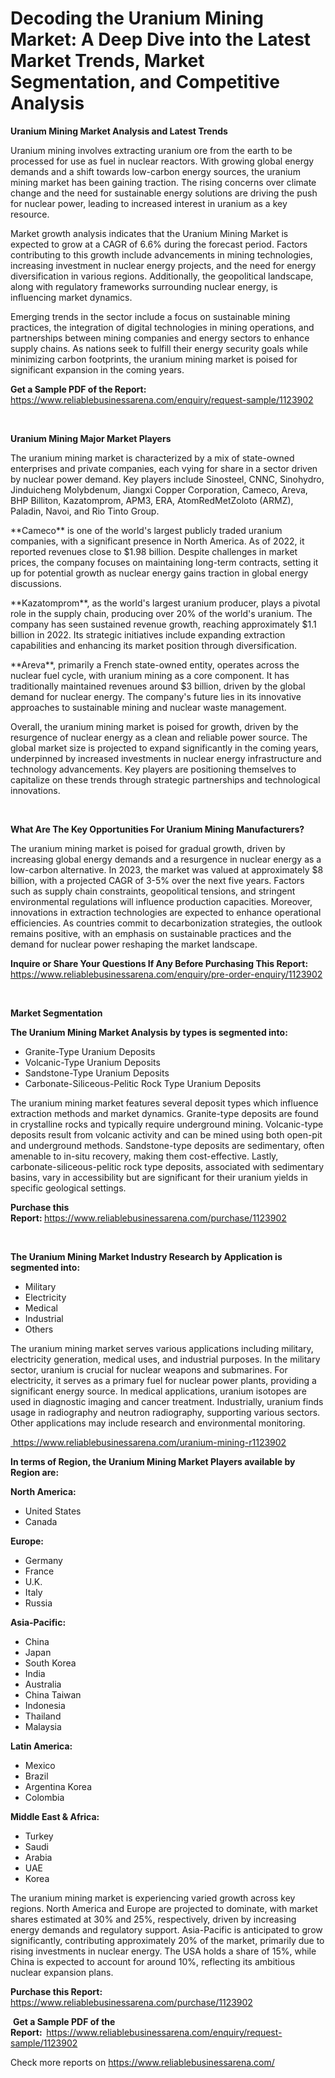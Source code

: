 <p><h1>Decoding the Uranium Mining Market: A Deep Dive into the Latest Market Trends, Market Segmentation, and Competitive Analysis</h1></p><p><strong>Uranium Mining Market Analysis and Latest Trends</strong></p>
<p><p>Uranium mining involves extracting uranium ore from the earth to be processed for use as fuel in nuclear reactors. With growing global energy demands and a shift towards low-carbon energy sources, the uranium mining market has been gaining traction. The rising concerns over climate change and the need for sustainable energy solutions are driving the push for nuclear power, leading to increased interest in uranium as a key resource.</p><p>Market growth analysis indicates that the Uranium Mining Market is expected to grow at a CAGR of 6.6% during the forecast period. Factors contributing to this growth include advancements in mining technologies, increasing investment in nuclear energy projects, and the need for energy diversification in various regions. Additionally, the geopolitical landscape, along with regulatory frameworks surrounding nuclear energy, is influencing market dynamics.</p><p>Emerging trends in the sector include a focus on sustainable mining practices, the integration of digital technologies in mining operations, and partnerships between mining companies and energy sectors to enhance supply chains. As nations seek to fulfill their energy security goals while minimizing carbon footprints, the uranium mining market is poised for significant expansion in the coming years.</p></p>
<p><strong>Get a Sample PDF of the Report:&nbsp;</strong> <a href="https://www.reliablebusinessarena.com/enquiry/request-sample/1123902?utm_campaign=2209&utm_medium=2&utm_source=Github&utm_content=ia&utm_term=01042025&utm_id=uranium-mining">https://www.reliablebusinessarena.com/enquiry/request-sample/1123902</a></p>
<p>&nbsp;</p>
<p><strong>Uranium Mining Major Market Players</strong></p>
<p><p>The uranium mining market is characterized by a mix of state-owned enterprises and private companies, each vying for share in a sector driven by nuclear power demand. Key players include Sinosteel, CNNC, Sinohydro, Jinduicheng Molybdenum, Jiangxi Copper Corporation, Cameco, Areva, BHP Billiton, Kazatomprom, APM3, ERA, AtomRedMetZoloto (ARMZ), Paladin, Navoi, and Rio Tinto Group.</p><p>**Cameco** is one of the world's largest publicly traded uranium companies, with a significant presence in North America. As of 2022, it reported revenues close to $1.98 billion. Despite challenges in market prices, the company focuses on maintaining long-term contracts, setting it up for potential growth as nuclear energy gains traction in global energy discussions.</p><p>**Kazatomprom**, as the world's largest uranium producer, plays a pivotal role in the supply chain, producing over 20% of the world's uranium. The company has seen sustained revenue growth, reaching approximately $1.1 billion in 2022. Its strategic initiatives include expanding extraction capabilities and enhancing its market position through diversification.</p><p>**Areva**, primarily a French state-owned entity, operates across the nuclear fuel cycle, with uranium mining as a core component. It has traditionally maintained revenues around $3 billion, driven by the global demand for nuclear energy. The company's future lies in its innovative approaches to sustainable mining and nuclear waste management.</p><p>Overall, the uranium mining market is poised for growth, driven by the resurgence of nuclear energy as a clean and reliable power source. The global market size is projected to expand significantly in the coming years, underpinned by increased investments in nuclear energy infrastructure and technology advancements. Key players are positioning themselves to capitalize on these trends through strategic partnerships and technological innovations.</p></p>
<p>&nbsp;</p>
<p><strong>What Are The Key Opportunities For Uranium Mining Manufacturers?</strong></p>
<p><p>The uranium mining market is poised for gradual growth, driven by increasing global energy demands and a resurgence in nuclear energy as a low-carbon alternative. In 2023, the market was valued at approximately $8 billion, with a projected CAGR of 3-5% over the next five years. Factors such as supply chain constraints, geopolitical tensions, and stringent environmental regulations will influence production capacities. Moreover, innovations in extraction technologies are expected to enhance operational efficiencies. As countries commit to decarbonization strategies, the outlook remains positive, with an emphasis on sustainable practices and the demand for nuclear power reshaping the market landscape.</p></p>
<p><strong>Inquire or Share Your Questions If Any Before Purchasing This Report:</strong> <a href="https://www.reliablebusinessarena.com/enquiry/pre-order-enquiry/1123902?utm_campaign=2209&utm_medium=2&utm_source=Github&utm_content=ia&utm_term=01042025&utm_id=uranium-mining">https://www.reliablebusinessarena.com/enquiry/pre-order-enquiry/1123902</a></p>
<p>&nbsp;</p>
<p><strong>Market Segmentation</strong></p>
<p><strong>The Uranium Mining Market Analysis by types is segmented into:</strong></p>
<p><ul><li>Granite-Type Uranium Deposits</li><li>Volcanic-Type Uranium Deposits</li><li>Sandstone-Type Uranium Deposits</li><li>Carbonate-Siliceous-Pelitic Rock Type Uranium Deposits</li></ul></p>
<p><p>The uranium mining market features several deposit types which influence extraction methods and market dynamics. Granite-type deposits are found in crystalline rocks and typically require underground mining. Volcanic-type deposits result from volcanic activity and can be mined using both open-pit and underground methods. Sandstone-type deposits are sedimentary, often amenable to in-situ recovery, making them cost-effective. Lastly, carbonate-siliceous-pelitic rock type deposits, associated with sedimentary basins, vary in accessibility but are significant for their uranium yields in specific geological settings.</p></p>
<p><strong>Purchase this Report:&nbsp;</strong><a href="https://www.reliablebusinessarena.com/purchase/1123902?utm_campaign=2209&utm_medium=2&utm_source=Github&utm_content=ia&utm_term=01042025&utm_id=uranium-mining">https://www.reliablebusinessarena.com/purchase/1123902</a></p>
<p>&nbsp;</p>
<p><strong>The Uranium Mining Market Industry Research by Application is segmented into:</strong></p>
<p><ul><li>Military</li><li>Electricity</li><li>Medical</li><li>Industrial</li><li>Others</li></ul></p>
<p><p>The uranium mining market serves various applications including military, electricity generation, medical uses, and industrial purposes. In the military sector, uranium is crucial for nuclear weapons and submarines. For electricity, it serves as a primary fuel for nuclear power plants, providing a significant energy source. In medical applications, uranium isotopes are used in diagnostic imaging and cancer treatment. Industrially, uranium finds usage in radiography and neutron radiography, supporting various sectors. Other applications may include research and environmental monitoring.</p></p>
<p><a href="https://www.reliablebusinessarena.com/uranium-mining-r1123902?utm_campaign=2209&utm_medium=2&utm_source=Github&utm_content=ia&utm_term=01042025&utm_id=uranium-mining">&nbsp;https://www.reliablebusinessarena.com/uranium-mining-r1123902</a></p>
<p><strong>In terms of Region, the Uranium Mining Market Players available by Region are:</strong></p>
<p>
    <p> <strong> North America: </strong>
        <ul>
            <li>United States</li>
            <li>Canada</li>
        </ul>
        </p> 
    <p> <strong> Europe: </strong>
        <ul>
            <li>Germany</li>
            <li>France</li>
            <li>U.K.</li>
            <li>Italy</li>
            <li>Russia</li>
        </ul>
        </p> 
    <p> <strong> Asia-Pacific: </strong>
        <ul>
            <li>China</li>
            <li>Japan</li>
            <li>South Korea</li>
            <li>India</li>
            <li>Australia</li>
            <li>China Taiwan</li>
            <li>Indonesia</li>
            <li>Thailand</li>
            <li>Malaysia</li>
        </ul>
        </p> 
    <p> <strong> Latin America: </strong>
        <ul>
            <li>Mexico</li>
            <li>Brazil</li>
            <li>Argentina Korea</li>
            <li>Colombia</li>
        </ul>
        </p> 
    <p> <strong> Middle East & Africa: </strong>
        <ul>
            <li>Turkey</li>
            <li>Saudi</li>
            <li>Arabia</li>
            <li>UAE</li>
            <li>Korea</li>
        </ul>
    </p>
    </p>
<p><p>The uranium mining market is experiencing varied growth across key regions. North America and Europe are projected to dominate, with market shares estimated at 30% and 25%, respectively, driven by increasing energy demands and regulatory support. Asia-Pacific is anticipated to grow significantly, contributing approximately 20% of the market, primarily due to rising investments in nuclear energy. The USA holds a share of 15%, while China is expected to account for around 10%, reflecting its ambitious nuclear expansion plans.</p></p>
<p><strong>Purchase this Report: </strong><a href="https://www.reliablebusinessarena.com/purchase/1123902?utm_campaign=2209&utm_medium=2&utm_source=Github&utm_content=ia&utm_term=01042025&utm_id=uranium-mining">https://www.reliablebusinessarena.com/purchase/1123902</a></p>
<p>&nbsp;<strong>Get a Sample PDF of the Report:&nbsp;&nbsp;</strong><a href="https://www.reliablebusinessarena.com/enquiry/request-sample/1123902?utm_campaign=2209&utm_medium=2&utm_source=Github&utm_content=ia&utm_term=01042025&utm_id=uranium-mining">https://www.reliablebusinessarena.com/enquiry/request-sample/1123902</a></p>
<p><strong></strong></p>
<p>Check more reports on <a href="https://www.reliablebusinessarena.com/?utm_campaign=2209&utm_medium=2&utm_source=Github&utm_content=ia&utm_term=01042025&utm_id=uranium-mining">https://www.reliablebusinessarena.com/</a></p>